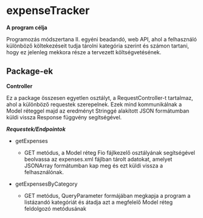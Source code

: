 expenseTracker
=========

**A program célja**

Programozás módszertana II. egyéni beadandó, web API, ahol a felhasználó különböző költekezéseit tudja tárolni kategória szerint és számon tartani, hogy ez jelenleg mekkora része a tervezett költségvetésének.

Package-ek
-----

**Controller**

Ez a package összesen egyetlen osztályt, a RequestController-t tartalmaz, ahol a különböző requestek szerepelnek. Ezek mind kommunikálnak a Model réteggel majd az eredményt Stringgé alakított JSON formátumban küldi vissza Response függvény segítségével.

***Requestek/Endpointok***

* getExpenses
  * GET metódus, a Model réteg Fio fájlkezelő osztályának segítségével beolvassa az expenses.xml fájlban tárolt adatokat, amelyet JSONArray formátumban kap meg és ezt küldi vissza a felhasználónak.

* getExpensesByCategory
  * GET metódus, QueryParameter formájában megkapja a program a listázandó kategóriát és átadja azt a megfelelő Model réteg feldolgozó metódusának
